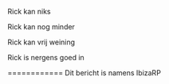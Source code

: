 Rick kan niks

Rick kan nog minder

Rick kan vrij weining

Rick is nergens goed in

============
Dit bericht is namens IbizaRP
